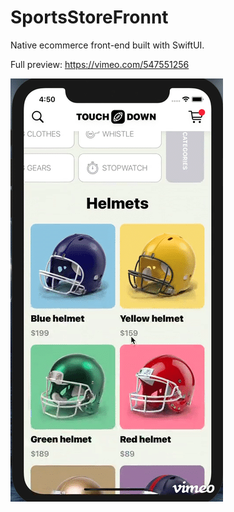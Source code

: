 # SportsStoreFronnt
Native ecommerce front-end built with SwiftUI.

Full preview: https://vimeo.com/547551256

![](preview5.gif)
